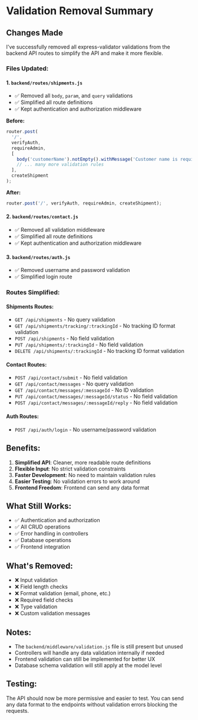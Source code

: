 # Validation Removal Summary

## Changes Made

I've successfully removed all express-validator validations from the backend API routes to simplify the API and make it more flexible.

### Files Updated:

#### 1. `backend/routes/shipments.js`

- ✅ Removed all `body`, `param`, and `query` validations
- ✅ Simplified all route definitions
- ✅ Kept authentication and authorization middleware

**Before:**

```javascript
router.post(
  '/',
  verifyAuth,
  requireAdmin,
  [
    body('customerName').notEmpty().withMessage('Customer name is required'),
    // ... many more validation rules
  ],
  createShipment
);
```

**After:**

```javascript
router.post('/', verifyAuth, requireAdmin, createShipment);
```

#### 2. `backend/routes/contact.js`

- ✅ Removed all validation middleware
- ✅ Simplified all route definitions
- ✅ Kept authentication and authorization middleware

#### 3. `backend/routes/auth.js`

- ✅ Removed username and password validation
- ✅ Simplified login route

### Routes Simplified:

#### Shipments Routes:

- `GET /api/shipments` - No query validation
- `GET /api/shipments/tracking/:trackingId` - No tracking ID format validation
- `POST /api/shipments` - No field validation
- `PUT /api/shipments/:trackingId` - No field validation
- `DELETE /api/shipments/:trackingId` - No tracking ID format validation

#### Contact Routes:

- `POST /api/contact/submit` - No field validation
- `GET /api/contact/messages` - No query validation
- `GET /api/contact/messages/:messageId` - No ID validation
- `PUT /api/contact/messages/:messageId/status` - No field validation
- `POST /api/contact/messages/:messageId/reply` - No field validation

#### Auth Routes:

- `POST /api/auth/login` - No username/password validation

## Benefits:

1. **Simplified API**: Cleaner, more readable route definitions
2. **Flexible Input**: No strict validation constraints
3. **Faster Development**: No need to maintain validation rules
4. **Easier Testing**: No validation errors to work around
5. **Frontend Freedom**: Frontend can send any data format

## What Still Works:

- ✅ Authentication and authorization
- ✅ All CRUD operations
- ✅ Error handling in controllers
- ✅ Database operations
- ✅ Frontend integration

## What's Removed:

- ❌ Input validation
- ❌ Field length checks
- ❌ Format validation (email, phone, etc.)
- ❌ Required field checks
- ❌ Type validation
- ❌ Custom validation messages

## Notes:

- The `backend/middleware/validation.js` file is still present but unused
- Controllers will handle any data validation internally if needed
- Frontend validation can still be implemented for better UX
- Database schema validation will still apply at the model level

## Testing:

The API should now be more permissive and easier to test. You can send any data format to the endpoints without validation errors blocking the requests.
